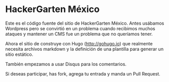 # HackerGarten México

Este es el código fuente del sitio de HackerGarten México. Antes usábamos Wordpress pero se convirtió en un problema cuando recibimos muchos ataques y mantener un CMS fue un problema que no queríamos tener.

Ahora el sitio de construye con Hugo (http://gohugo.io) que realmente necesita archivos markdown y la definición de una plantilla para generar un sitio estático.

También empezamos a usar Disqus para los comentarios.

Si deseas participar, has fork, agrega tu entrada y manda un Pull Request.
